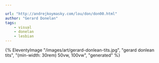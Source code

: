 ```yaml
---

url: "http://andrejkoymasky.com/lou/don/don00.html"
author: "Gerard Donelan"
tags:
    - visual
    - donelan
    - lesbian
---
```

{% EleventyImage "/images/art/gerard-donlean-tits.jpg", "gerard donlean tits", "(min-width: 30rem) 50vw, 100vw", "generated" %}